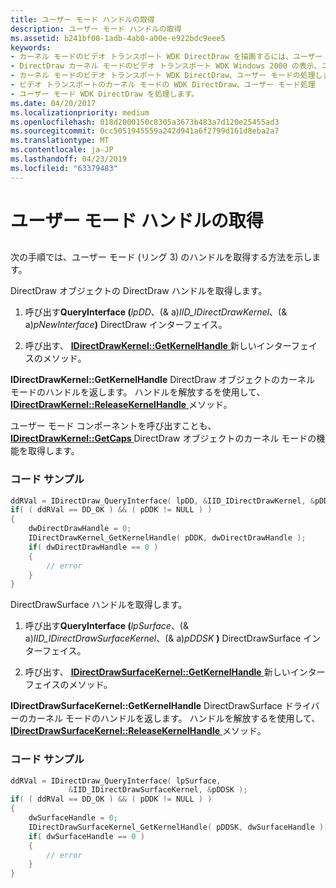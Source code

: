 ```yaml
---
title: ユーザー モード ハンドルの取得
description: ユーザー モード ハンドルの取得
ms.assetid: b241bf00-1adb-4ab0-a00e-e922bdc9eee5
keywords:
- カーネル モードのビデオ トランスポート WDK DirectDraw を描画するには、ユーザー モードの処理します。
- DirectDraw カーネル モードのビデオ トランスポート WDK Windows 2000 の表示、ユーザー モードの処理します。
- カーネル モードのビデオ トランスポート WDK DirectDraw、ユーザー モードの処理します。
- ビデオ トランスポートのカーネル モードの WDK DirectDraw、ユーザー モード処理
- ユーザー モード WDK DirectDraw を処理します。
ms.date: 04/20/2017
ms.localizationpriority: medium
ms.openlocfilehash: 018d2000150c8305a3673b483a7d120e25455ad3
ms.sourcegitcommit: 0cc5051945559a242d941a6f2799d161d8eba2a7
ms.translationtype: MT
ms.contentlocale: ja-JP
ms.lasthandoff: 04/23/2019
ms.locfileid: "63379483"
---
```

# <a name="getting-the-user-mode-handles"></a>ユーザー モード ハンドルの取得


## <span id="ddk_getting_the_user_mode_handles_gg"></span><span id="DDK_GETTING_THE_USER_MODE_HANDLES_GG"></span>


次の手順では、ユーザー モード (リング 3) のハンドルを取得する方法を示します。

DirectDraw オブジェクトの DirectDraw ハンドルを取得します。

1. 呼び出す**QueryInterface (**<em>lpDD</em>、(& a)*IID\_IDirectDrawKernel*、(& a)<em>pNewInterface</em>**)** DirectDraw インターフェイス。

2. 呼び出す、 [ **IDirectDrawKernel::GetKernelHandle** ](https://msdn.microsoft.com/library/windows/hardware/ff567404)新しいインターフェイスのメソッド。

**IDirectDrawKernel::GetKernelHandle** DirectDraw オブジェクトのカーネル モードのハンドルを返します。 ハンドルを解放するを使用して、 [ **IDirectDrawKernel::ReleaseKernelHandle** ](https://msdn.microsoft.com/library/windows/hardware/ff567407)メソッド。

ユーザー モード コンポーネントを呼び出すことも、 [ **IDirectDrawKernel::GetCaps** ](https://msdn.microsoft.com/library/windows/hardware/ff567401) DirectDraw オブジェクトのカーネル モードの機能を取得します。

### <a name="span-idcodesamplespanspan-idcodesamplespancode-sample"></a><span id="code_sample"></span><span id="CODE_SAMPLE"></span>コード サンプル

```cpp
ddRVal = IDirectDraw_QueryInterface( lpDD, &IID_IDirectDrawKernel, &pDDK );
if( ( ddRVal == DD_OK ) && ( pDDK != NULL ) )
{
    dwDirectDrawHandle = 0;
    IDirectDrawKernel_GetKernelHandle( pDDK, dwDirectDrawHandle );
    if( dwDirectDrawHandle == 0 )
    {
        // error
    }
}
```

DirectDrawSurface ハンドルを取得します。

1. 呼び出す**QueryInterface (**<em>lpSurface</em>、(& a)*IID\_IDirectDrawSurfaceKernel*、(& a)<em>pDDSK</em> **)** DirectDrawSurface インターフェイス。

2. 呼び出す、 [ **IDirectDrawSurfaceKernel::GetKernelHandle** ](https://msdn.microsoft.com/library/windows/hardware/ff567411)新しいインターフェイスのメソッド。

**IDirectDrawSurfaceKernel::GetKernelHandle** DirectDrawSurface ドライバーのカーネル モードのハンドルを返します。 ハンドルを解放するを使用して、 [ **IDirectDrawSurfaceKernel::ReleaseKernelHandle** ](https://msdn.microsoft.com/library/windows/hardware/ff567413)メソッド。

### <a name="span-idcodesample2spanspan-idcodesample2spancode-sample"></a><span id="code_sample2"></span><span id="CODE_SAMPLE2"></span>コード サンプル

```cpp
ddRVal = IDirectDraw_QueryInterface( lpSurface,
             &IID_IDirectDrawSurfaceKernel, &pDDSK );
if( ( ddRVal == DD_OK ) && ( pDDK != NULL ) )
{
    dwSurfaceHandle = 0;
    IDirectDrawSurfaceKernel_GetKernelHandle( pDDSK, dwSurfaceHandle );
    if( dwSurfaceHandle == 0 )
    {
        // error
    }
}
```

 

 





